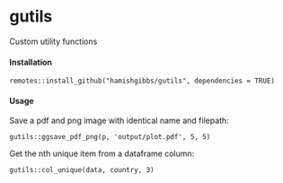 # gutils
Custom utility functions

#### Installation
`remotes::install_github("hamishgibbs/gutils", dependencies = TRUE)`

#### Usage

Save a pdf and png image with identical name and filepath:

`gutils::ggsave_pdf_png(p, 'output/plot.pdf', 5, 5)`

Get the nth unique item from a dataframe column:

`gutils::col_unique(data, country, 3)`
